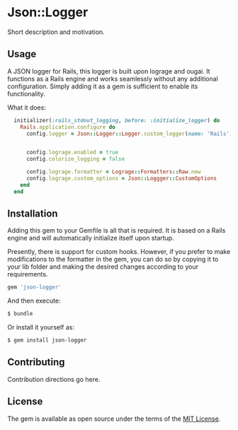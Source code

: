 # Json::Logger
Short description and motivation.

## Usage
A JSON logger for Rails, this logger is built upon lograge and ougai. It functions as a Rails engine and works seamlessly without any additional configuration. Simply adding it as a gem is sufficient to enable its functionality.

What it does:
```ruby
  initializer(:rails_stdout_logging, before: :initialize_logger) do
    Rails.application.configure do
      config.logger = Json::Logger::Logger.custom_logger(name: 'Rails')


      config.lograge.enabled = true
      config.colorize_logging = false

      config.lograge.formatter = Lograge::Formatters::Raw.new
      config.lograge.custom_options = Json::Loggger::CustomOptions
    end
  end
```


## Installation
Adding this gem to your Gemfile is all that is required. It is based on a Rails engine and will automatically initialize itself upon startup.

Presently, there is support for custom hooks. However, if you prefer to make modifications to the formatter in the gem, you can do so by copying it to your lib folder and making the desired changes according to your requirements.


```ruby
gem 'json-logger'
```

And then execute:
```bash
$ bundle
```

Or install it yourself as:
```bash
$ gem install json-logger
```

## Contributing
Contribution directions go here.

## License
The gem is available as open source under the terms of the [MIT License](https://opensource.org/licenses/MIT).
